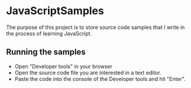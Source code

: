 # JavaScriptSamples
The purpose of this project is to store source code samples that I write in the process of learning JavaScript.
## Running the samples
* Open "Developer tools" in your browser
* Open the source code file you are interested in a text editor.
* Paste the code into the console of the Developer tools and hit "Enter".
